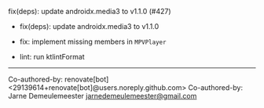 fix(deps): update androidx.media3 to v1.1.0 (#427)

* fix(deps): update androidx.media3 to v1.1.0

* fix: implement missing members in `MPVPlayer`

* lint: run ktlintFormat

---------

Co-authored-by: renovate[bot] <29139614+renovate[bot]@users.noreply.github.com>
Co-authored-by: Jarne Demeulemeester <jarnedemeulemeester@gmail.com>
